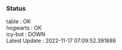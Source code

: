 ### Status


table : OK  
hogwarts : OK  
icy-bot : DOWN  
Latest Update : 2022-11-17 07:09:52.391886
